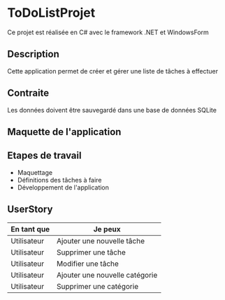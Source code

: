 # ToDoListProjet
Ce  projet est réalisée en C# avec le framework .NET et WindowsForm

## Description
Cette application permet de créer et gérer une liste de tâches à effectuer

## Contraite
Les données doivent être sauvegardé dans une base de données SQLite

## Maquette de l'application

## Etapes de travail

- Maquettage
- Définitions des tâches à faire
- Développement de l'application

## UserStory

| En tant que |         Je peux                | 
|-------------|--------------------------------|
| Utilisateur | Ajouter une nouvelle tâche     |
| Utilisateur | Supprimer une tâche            |
| Utilisateur | Modifier une tâche             |
| Utilisateur | Ajouter une nouvelle catégorie |
| Utilisateur | Supprimer une catégorie        |
